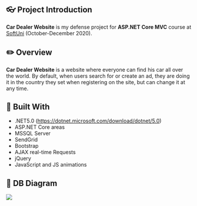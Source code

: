 ## :eyeglasses: Project Introduction

**Car Dealer Website** is my defense project for **ASP.NET Core MVC** course at [SoftUni](https://softuni.bg/ "SoftUni") (October-December 2020).

## :pencil2: Overview

**Car Dealer Website** is a website where everyone can find his car all over the world. By default, when users search for or create an ad, they are doing it in the country they set when registering on the site, but can change it at any time.

## :hammer: Built With
- .NET5.0 (https://dotnet.microsoft.com/download/dotnet/5.0)
- ASP.NET Core areas
- MSSQL Server
- SendGrid
- Bootstrap
- AJAX real-time Requests
- jQuery
- JavaScript and JS animations

## :wrench: DB Diagram
![](https://res.cloudinary.com/dvlw1ehpa/image/upload/v1607548062/Diagram_hjwlfh.png)